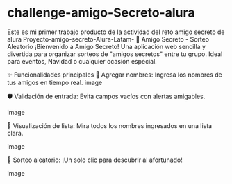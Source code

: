 # challenge-amigo-Secreto-alura
Este es mi primer trabajo producto de la actividad del reto amigo secreto de alura
Proyecto-amigo-secreto-Alura-Latam-
🎄 Amigo Secreto - Sorteo Aleatorio
¡Bienvenido a Amigo Secreto! Una aplicación web sencilla y divertida para organizar sorteos de "amigos secretos" entre tu grupo. Ideal para eventos, Navidad o cualquier ocasión especial.

✨ Funcionalidades principales
📝 Agregar nombres: Ingresa los nombres de tus amigos en tiempo real.
image

🛡️ Validación de entrada: Evita campos vacíos con alertas amigables.

image

👀 Visualización de lista: Mira todos los nombres ingresados en una lista clara.

image

🎲 Sorteo aleatorio: ¡Un solo clic para descubrir al afortunado!

image
